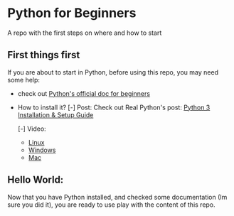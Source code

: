 # Python for Beginners

A repo with the first steps on where and how to start

## First things first

If you are about to start in Python, before using this repo, you may need some help:

- check out [Python's official doc for beginners](https://www.python.org/about/gettingstarted/)

- How to install it?
  [-] Post: Check out Real Python's post: [Python 3 Installation & Setup Guide](https://realpython.com/installing-python/)

  [-] Video:

  - [Linux](https://www.youtube.com/watch?v=UrFuqslXyMg)
  - [Windows](https://www.youtube.com/watch?v=UvcQlPZ8ecA)
  - [Mac](https://www.youtube.com/watch?v=40A-XZwa7pU)

## Hello World:

Now that you have Python installed, and checked some documentation (Im sure you did it), you are ready to use play with the content of this repo.
